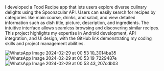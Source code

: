 
I developed a Food Recipe app that lets users explore diverse culinary delights using the Spoonacular API. Users can easily search for recipes by categories like main course, drinks, and salad, and view detailed information such as dish title, picture, description, and ingredients. The intuitive interface allows seamless browsing and discovering similar recipes. This project highlights my expertise in Android development, API integration, and UI design, with the GitHub link demonstrating my coding skills and project management abilities.

![WhatsApp Image 2024-02-29 at 00 53 10_3014ba35](https://github.com/smunda1717/khana-pena-app/assets/90753735/8065a1da-c28d-46a5-abed-0001f38e484d)
![WhatsApp Image 2024-02-29 at 00 53 19_7229487e](https://github.com/smunda1717/khana-pena-app/assets/90753735/29118ef7-4d23-49ce-a6d3-5b98114c402e)
![WhatsApp Image 2024-02-29 at 00 53 43_207cdb03](https://github.com/smunda1717/khana-pena-app/assets/90753735/c28b66aa-0673-4af0-80b6-5ce820e5b22c)
